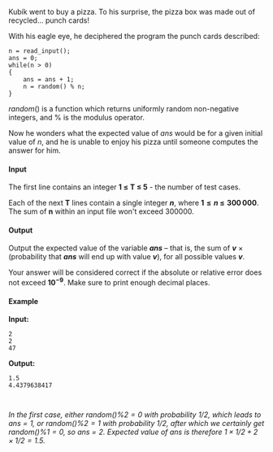 <p>Kubík went to buy a pizza. To his surprise, the pizza box was made out of recycled… punch cards!</p>
<p>With his eagle eye, he deciphered the program the punch cards described:</p>
<pre><code>n = read_input();
ans = 0;
while(n &gt; 0)
{
    ans = ans + 1;
    n = random() % n;
}</code></pre>
<p><span class="math inline"><em>r</em><em>a</em><em>n</em><em>d</em><em>o</em><em>m</em>()</span> is a function which returns uniformly random non-negative integers, and % is the modulus operator.</p>
<p>Now he wonders what the expected value of <span class="math inline"><em>a</em><em>n</em><em>s</em></span> would be for a given initial value of <span class="math inline"><em>n</em></span>, and he is unable to enjoy his pizza until someone computes the answer for him.</p>
<h4 id="input-english">Input</h4>
<p>The first line contains an integer <strong>1 ≤</strong> <strong>T ≤ 5</strong> - the number of test cases.</p>
<p>Each of the next <strong>T</strong> lines contain a single integer <strong><span class="math inline"><em>n</em></span></strong>, where <strong><span class="math inline">1 ≤ <em>n</em> ≤ 300 000</span></strong>. The sum of <strong>n</strong> within an input file won't exceed 300000.</p>
<h4 id="output-english">Output</h4>
<p>Output the expected value of the variable <strong><span class="math inline"><em>a</em><em>n</em><em>s</em></span></strong> – that is, the sum of <span class="math inline"><strong><em>v</em></strong> × </span>(probability that <strong><span class="math inline"><em>a</em><em>n</em><em>s</em></span></strong> will end up with value <strong><span class="math inline"><em>v</em></span></strong>), for all possible values <strong><span class="math inline"><em>v</em></span></strong>.</p>
<p>Your answer will be considered correct if the absolute or relative error does not exceed <strong><span class="math inline">10<sup>−9</sup></span></strong>. Make sure to print enough decimal places.</p>
<h4 id="examples">Example</h4>
<p><strong>Input:</strong></p>
<pre><code>2
2
47</code></pre>
<p><strong>Output:</strong></p>
<pre><code>1.5
4.4379638417

</code></pre>
<p><em>In the first case, either <span class="math inline"><em>r</em><em>a</em><em>n</em><em>d</em><em>o</em><em>m</em>()%2 = 0</span> with probability <span class="math inline">1/2</span>, which leads to <span class="math inline"><em>a</em><em>n</em><em>s</em> = 1</span>, or <span class="math inline"><em>r</em><em>a</em><em>n</em><em>d</em><em>o</em><em>m</em>()%2 = 1</span> with probability <span class="math inline">1/2</span>, after which we certainly get <span class="math inline"><em>r</em><em>a</em><em>n</em><em>d</em><em>o</em><em>m</em>()%1 = 0</span>, so <span class="math inline"><em>a</em><em>n</em><em>s</em> = 2</span>. Expected value of <span class="math inline"><em>a</em><em>n</em><em>s</em></span> is therefore <span class="math inline">1 × 1/2 + 2 × 1/2 = 1.5</span>.</em></p>